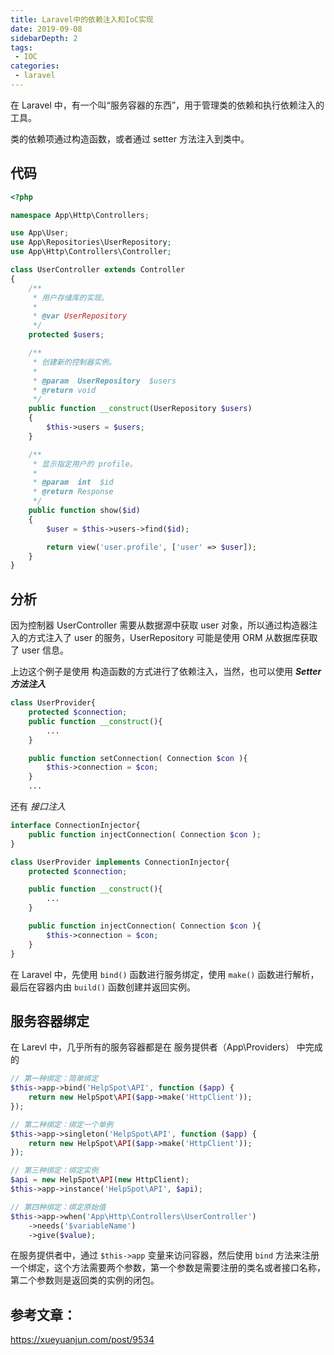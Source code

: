 ```yaml
---
title: Laravel中的依赖注入和IoC实现
date: 2019-09-08
sidebarDepth: 2
tags:
 - IOC
categories:
 - laravel
---
```


在 Laravel 中，有一个叫“服务容器的东西”，用于管理类的依赖和执行依赖注入的工具。

类的依赖项通过构造函数，或者通过 setter 方法注入到类中。

## 代码

```php
<?php

namespace App\Http\Controllers;

use App\User;
use App\Repositories\UserRepository;
use App\Http\Controllers\Controller;

class UserController extends Controller
{
    /**
     * 用户存储库的实现。
     *
     * @var UserRepository
     */
    protected $users;

    /**
     * 创建新的控制器实例。
     *
     * @param  UserRepository  $users
     * @return void
     */
    public function __construct(UserRepository $users)
    {
        $this->users = $users;
    }

    /**
     * 显示指定用户的 profile。
     *
     * @param  int  $id
     * @return Response
     */
    public function show($id)
    {
        $user = $this->users->find($id);

        return view('user.profile', ['user' => $user]);
    }
}
```



## 分析

因为控制器 UserController 需要从数据源中获取 user 对象，所以通过构造器注入的方式注入了 user 的服务，UserRepository 可能是使用 ORM 从数据库获取了 user 信息。

上边这个例子是使用 构造函数的方式进行了依赖注入，当然，也可以使用 ***Setter 方法注入***

```php
class UserProvider{
    protected $connection;
    public function __construct(){
        ...
    }

    public function setConnection( Connection $con ){
        $this->connection = $con;
    }
    ...
```

还有 *接口注入*

```php
interface ConnectionInjector{
    public function injectConnection( Connection $con );
}

class UserProvider implements ConnectionInjector{
    protected $connection;

    public function __construct(){
        ...
    }

    public function injectConnection( Connection $con ){
        $this->connection = $con;
    }
}
```



在 Laravel 中，先使用 `bind()` 函数进行服务绑定，使用 `make()` 函数进行解析，最后在容器内由 `build()` 函数创建并返回实例。



## 服务容器绑定

在 Larevl 中，几乎所有的服务容器都是在 服务提供者（App\Providers） 中完成的

```php
// 第一种绑定：简单绑定
$this->app->bind('HelpSpot\API', function ($app) {
    return new HelpSpot\API($app->make('HttpClient'));
});

// 第二种绑定：绑定一个单例
$this->app->singleton('HelpSpot\API', function ($app) {
    return new HelpSpot\API($app->make('HttpClient'));
});

// 第三种绑定：绑定实例
$api = new HelpSpot\API(new HttpClient);
$this->app->instance('HelpSpot\API', $api);

// 第四种绑定：绑定原始值
$this->app->when('App\Http\Controllers\UserController')
    ->needs('$variableName')
    ->give($value);
```

在服务提供者中，通过 `$this->app` 变量来访问容器，然后使用 `bind` 方法来注册一个绑定，这个方法需要两个参数，第一个参数是需要注册的类名或者接口名称，第二个参数则是返回类的实例的闭包。



## 参考文章：

https://xueyuanjun.com/post/9534                                                                                                                                       